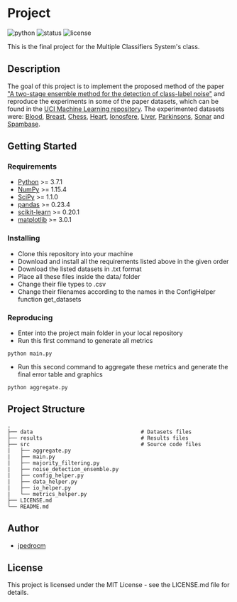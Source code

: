 # Project

![python](https://img.shields.io/badge/python-3.7-blue.svg)
![status](https://img.shields.io/badge/status-complete-brightgreen.svg)
![license](https://img.shields.io/badge/license-MIT-green.svg)

This is the final project for the Multiple Classifiers System's class.

## Description

The goal of this project is to implement the proposed method of the paper ["A two-stage ensemble method for the detection of class-label noise"](https://www.sciencedirect.com/science/article/pii/S0925231217317265) and reproduce the experiments in some of the paper datasets, which can be found in the [UCI Machine Learning repository](http://archive.ics.uci.edu/ml/datasets.html). The experimented datasets were: [Blood](http://archive.ics.uci.edu/ml/datasets/Blood+Transfusion+Service+Center), [Breast](http://archive.ics.uci.edu/ml/datasets/Breast+Cancer+Wisconsin+%28Original%29), [Chess](http://archive.ics.uci.edu/ml/datasets/Chess+%28King-Rook+vs.+King-Pawn%29), [Heart](http://archive.ics.uci.edu/ml/datasets/Statlog+%28Heart%29), [Ionosfere](http://archive.ics.uci.edu/ml/datasets/Ionosphere), [Liver](http://archive.ics.uci.edu/ml/datasets/Liver+Disorders), [Parkinsons](http://archive.ics.uci.edu/ml/datasets/Parkinsons), [Sonar](https://archive.ics.uci.edu/ml/datasets/Connectionist+Bench+%28Sonar,+Mines+vs.+Rocks%29) and [Spambase](http://archive.ics.uci.edu/ml/datasets/Spambase).

## Getting Started

### Requirements

* [Python](https://www.python.org/) >= 3.7.1
* [NumPy](http://www.numpy.org/) >= 1.15.4
* [SciPy](https://www.scipy.org/) >= 1.1.0
* [pandas](https://pandas.pydata.org/) >= 0.23.4
* [scikit-learn](http://scikit-learn.org/stable/) >= 0.20.1
* [matplotlib](https://matplotlib.org/) >= 3.0.1


### Installing

* Clone this repository into your machine
* Download and install all the requirements listed above in the given order
* Download the listed datasets in .txt format
* Place all these files inside the data/ folder
* Change their file types to .csv
* Change their filenames according to the names in the ConfigHelper function get_datasets

### Reproducing

* Enter into the project main folder in your local repository
* Run this first command to generate all metrics
```
python main.py
```
* Run this second command to aggregate these metrics and generate the final error table and graphics
```
python aggregate.py
```

## Project Structure

    .            
    ├── data                                  # Datasets files
    ├── results                               # Results files
    ├── src                                   # Source code files
    |   ├── aggregate.py
    |   ├── main.py
    |   ├── majority_filtering.py
    |   ├── noise_detection_ensemble.py
    |   ├── config_helper.py
    |   ├── data_helper.py
    |   ├── io_helper.py
    |   └── metrics_helper.py 
    ├── LICENSE.md
    └── README.md

## Author

* [jpedrocm](https://github.com/jpedrocm)

## License

This project is licensed under the MIT License - see the LICENSE.md file for details.